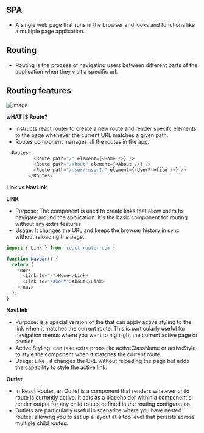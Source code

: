 ## SPA

- A single web page that runs in the browser and looks and functions like a multiple page application.



## Routing

- Routing is the process of navigating users between different parts of the application when they visit a specific url.



## Routing features

![image](https://github.com/venkatdas/Interview_prep/assets/43024084/cb22083e-41e9-4e57-ab64-1d95093db154)


**wHAT IS Route?**
- Instructs react router to create a new route and render specifc elements to the page whenever the current URL matches a given path.
- Routes component manages all the routes in the app.


```js
 <Routes>
          <Route path="/" element={<Home />} />
          <Route path="/about" element={<About />} />
          <Route path="/user/:userId" element={<UserProfile />} />
        </Routes>
```

 
**Link vs NavLink**


**LINK**
- Purpose: The <Link> component is used to create links that allow users to navigate around the application. It's the basic component for routing without any extra features.
- Usage: It changes the URL and keeps the browser history in sync without reloading the page.


```js
import { Link } from 'react-router-dom';

function Navbar() {
  return (
    <nav>
      <Link to="/">Home</Link>
      <Link to="/about">About</Link>
    </nav>
  );
}

```
**NavLink**


- Purpose: <NavLink> is a special version of the <Link> that can apply active styling to the link when it matches the current route. This is particularly useful for navigation menus where you want to highlight the current active page or section.
- Active Styling: <NavLink> can take extra props like activeClassName or activeStyle to style the component when it matches the current route.
- Usage: Like <Link>, it changes the URL without reloading the page but adds the capability to style the active link.

**Outlet**

- In React Router, an Outlet is a component that renders whatever child route is currently active. It acts as a placeholder within a component's render output for any child routes defined in the routing configuration.
- Outlets are particularly useful in scenarios where you have nested routes, allowing you to set up a layout at a top level that persists across multiple child routes.































